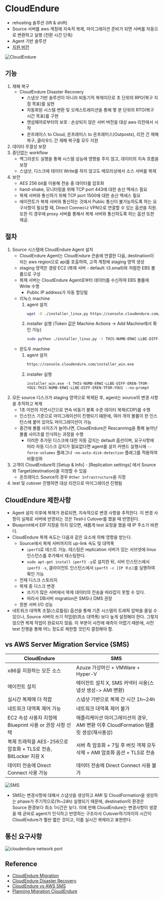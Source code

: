 # CloudEndure

- rehosting 솔루션 (lift & shift)
- Source 서버를 aws 계정에 지속적 복제, 마이그레이션 준비가 되면 서버를 자동으로 변환하고 실행 (전환 시간 단축)
- Agent 기반 솔루션
- [지원 버전](https://docs.cloudendure.com/#Getting_Started_with_CloudEndure/Supported_Operating_Systems/Supported_Operating_Systems.htm#Supported_Operating_Systems%3FTocPath%3DNavigation%7CGetting%2520Started%2520with%2520CloudEndure%7CSupported%2520Operating%2520Systems%7C_____0)

![CloudEndure](https://d2908q01vomqb2.cloudfront.net/fc074d501302eb2b93e2554793fcaf50b3bf7291/2020/06/08/CloudEndure-Migration.png)

## 기능

1. 재해 복구
   - CloudEndure Disaster Recovery
     - 스냅샷 기반 솔루션이 아니라 비동기적 복제이므로 초 단위의 RPO(복구 지점 목표)를 실현
     - 자동화된 시스템 변환 및 오케스트레이션을 통해 몇 분 단위의 RTO(복구 시간 목표)를 구현
     - 랜섬웨어로부터의 보호 : 손상되지 않은 서버 버전을 대상 aws 리전에서 시작
     - 온프레미스 to Cloud, 온프레미스 to 온프레미스(Outposts), 리전 간 재해 복구, 클라우드 간 재해 복구를 모두 지원
2. 데이터 무결성 보장
3. 중단없는 workflow
   - 백그라운드 실행을 통해 시스템 성능에 영향을 주지 않고, 데이터의 지속 흐름을 보장
   - 스냅샷, 디스크에 데이터 Write를 하지 않고도 메모리상에서 소스 서버를 복제
4. 보안
   - AES 256 bit를 이용해 전송 중 데이터를 암호화
   - hand-shake, 모니터링을 위해 TCP port 443에 대한 송신 액세스 필요
   - 복제 서버와 통신하기 위해 TCP port 1500에 대한 송신 액세스 필요
   - 에이전트가 복제 서버와 통신하는 것에서 Public 통신이 불가능하도록 하는 요구사항이 필요할 때, Direct Connec나 VPN으로 연결할 수 있는 옵션을 지원. 또한 이 경우에 proxy 서버를 통해서 복제 서버와 통신하도록 하는 옵션 또한 제공.

## 절차

1. Source 시스템에 CloudEndure Agent 설치
   - CloudEndure Agent는 CloudEndure 콘솔에 연결한 다음, destination이 되는 aws region으로 api를 호출하여, 고객 계정에 staging 영역 생성
   - staging 영역은 경량 EC2 (복제 서버 - default: t3.small)와 저렴한 EBS 볼륨으로 구성
   - 복제 서버는 CloudEndure Agent로부터 데이터를 수신하여 EBS 볼륨에 Write 수행
     - Public IP address가 자동 할당됨
   - 리눅스 machine
     1. agent 설치
        ```sh
        wget -O ./installer_linux.py https://console.cloudendure.com/installer_linux.py
        ```
     2. installer 실행 (Token 값은 Machine Actions -> Add Machine에서 확인 가능)
        ```sh
        sudo python ./installer_linux.py -t THIS-NUMB-ERWI-LLBE-DIFF-EREN-TFOR-YOU1-THIS-NUMB-ERWI-LLBE-DIFF-EREN-TFOR-YOU1 --no-prompt
        ```
   - 윈도우 machine
     1. agent 설치
        ```sh
        https://console.cloudendure.com/installer_win.exe
        ```
     2. installer 실행
        ```
        installer_win.exe -t THIS-NUMB-ERWI-LLBE-DIFF-EREN-TFOR-YOU1-THIS-NUMB-ERWI-LLBE-DIFF-EREN-TFOR-YOU1 --no-prompt
        ```
2. 모든 source 디스크가 staging 영역으로 복제된 후, agent는 source의 변경 사항을 추적하고 복제
   - 1초 미만의 지연시간으로 연속 비동기 블록 수준 데이터 복제(CDP)를 수행
   - 인스턴스 기준으로 마이그레이션이 진행되기 떄문에, 여러 개의 볼륨이 한 인스턴스에 붙어 있어도 마이그레이션이 가능
   - 중간에 볼륨 사이즈가 늘어나면, CloudEndure은 Rescanning을 통해 늘어난 볼륨 사이즈를 인식하는 과정을 수행
     - 이러한 추가된 디스크에 대한 자동 감지는 default 옵션이며, 요구사항에 따라 자동 디스크 감지가 필요없다면 agent를 설치 커맨드 실행시에 `--force-volumes` 플래그나 `-no-auto-disk-detection` 플래그를 적용하여 비활성화
3. 고객이 CloudEndure의 [Setup & Info] - [Replication settings] 에서 Source와 Target(destination)을 지정할 수 있음
   - 온프레미스 Source의 경우 `Other Infrastructure`을 지정
4. test 및 cutover 진행하면 대상 리전으로 마이그레이션 진행됨

## CloudEndure 제한사항

- Agent 설치 이후에 복제가 완료되면, 지속적으로 변경 사항을 추적한다. 이 변경 사항이 실제로 서버에 반영되는 것은 Test나 Cutover를 했을 때 반영된다.
- Blueprint에서 EIP 지정을 하지 않으면, 새롭게 test 요청을 했을 때 IP 주소가 바뀐다.
- CloudEndure 복제 속도는 다음과 같은 요소에 의해 영향을 받는다.
  - Source에서 복제 서버까지의 up-link 속도 및 대역폭
    - `iperf3`로 테스트 가능. 테스팅은 replication 서버가 있는 서브넷에 linux 인스턴스를 추가해서 테스팅한다.
    - `sudo apt-get install iperf3 -y`로 설치한 뒤, 서버 인스턴스에서 `iperf3 -s`, 클라이언트 인스턴스에서 `iperf3 -c [IP 주소]`를 실행하여 확인 가능
  - 전체 디스크 스토리지
  - 복제 중 디스크 변경
    - 쓰기가 많은 서버에서 복제 데이터의 전송을 따라잡지 못할 수 있다.
    - 따라서 DB서버 migration은 SMS나 DMS 권장
  - 원본 서버 I/O 성능
- 네트워크 대역폭 조절(스로틀링) 옵션을 통해 기존 시스템의 트래픽 압박을 줄일 수 있으나, Source 서버의 쓰기 작업량(최소 대역폭) 보다 높게 설정해야 한다. 그렇지 않으면 복제 작업이 완료되지 않음. 이 부분이 사전에 예측이 어렵기 때문에, 사전 test 진행을 통해 어느 정도로 제한할 것인지 결정해야 함.

## vs AWS Server Migration Service (SMS)

| CloudEndure                                                     | SMS                                                                                  |
| --------------------------------------------------------------- | ------------------------------------------------------------------------------------ |
| x86을 지원하는 모든 소스                                        | Azuze 가상머신 + VMWare + Hyper-V                                                    |
| 에이전트 설치                                                   | 에이전트 설치 X, SMS 커넥터 사용(스냅샷 생성-> AMI 변환)                             |
| 실시간 복제에 더 적합                                           | 스냅샷 기반으로 복제 간 시간 1h~24h                                                  |
| 네트워크 대역폭 제어 가능                                       | 네트워크 대역폭 제어 불가                                                            |
| EC2 속성 사용자 지정에 Blueprint 사용 or 권장 사항 선택         | 애플리케이션 마이그레이션의 경우, AMI 변환 이후 CloudFormation 템플릿 생성(재사용성) |
| 복제 트래픽을 AES-256으로 암호화 + TLS로 전송, BitLocker 지원 X | 서버 측 암호화 + 7일 후 버킷 객체 모두 삭제 + AMI 암호화 옵션 + TLS로 전송           |
| 데이터 전송에 Direct Connect 사용 가능                          | 데이터 전송에 Direct Connect 사용 불가                                               |

![SMS](https://d2908q01vomqb2.cloudfront.net/fc074d501302eb2b93e2554793fcaf50b3bf7291/2020/06/08/AWS-Server-Migration-Service.png)

- SMS는 변경사항에 대해서 스냅샷을 생성하고 AMI 및 CloudFormation을 생성하는 phase가 주기적으로(1h~24h) 실행되기 때문에, destination의 환경은 Source 환경보다 최소 1시간은 늦다. 이에 반해 CloudEndure는 변경사항이 생겼을 때 곧바로 agent가 인식하고 반영하는 구조라서 Cutover하기까지의 시간이 CloudEndure가 훨씬 짧은 것이고, 이를 실시간 복제라고 표현한다.

## 통신 요구사항
![cloudendure network port](https://docs.cloudendure.com/Content/Resources/Images/80.png)

## Reference

- [CloudEndure Migration](https://aws.amazon.com/ko/cloudendure-migration/)
- [CloudEndure Disaster Recovery](https://aws.amazon.com/ko/cloudendure-disaster-recovery/)
- [CloudEndure vs AWS SMS](https://aws.amazon.com/ko/blogs/architecture/field-notes-choosing-a-rehost-migration-tool-cloudendure-or-aws-sms/)
- [Planning Migration CloudEndure](https://dev.classmethod.jp/articles/planning-migration-cloudendure/)
